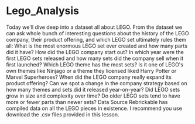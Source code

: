 # Lego_Analysis
Today we'll dive deep into a dataset all about LEGO. From the dataset we can ask whole bunch of interesting questions about the history of the LEGO company, their product offering, and which LEGO set ultimately rules them all:  What is the most enormous LEGO set ever created and how many parts did it have? How did the LEGO company start out? In which year were the first LEGO sets released and how many sets did the company sell when it first launched? Which LEGO theme has the most sets? Is it one of LEGO's own themes like Ninjago or a theme they licensed liked Harry Potter or Marvel Superheroes? When did the LEGO company really expand its product offering? Can we spot a change in the company strategy based on how many themes and sets did it released year-on-year? Did LEGO sets grow in size and complexity over time? Do older LEGO sets tend to have more or fewer parts than newer sets? Data Source  Rebrickable has compiled data on all the LEGO pieces in existence. I recommend you use download the .csv files provided in this lesson.
